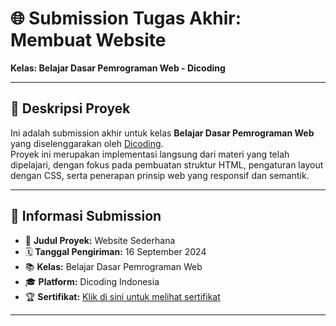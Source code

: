 # 🌐 Submission Tugas Akhir: Membuat Website  
**Kelas: Belajar Dasar Pemrograman Web - Dicoding**

---

## 📌 Deskripsi Proyek
Ini adalah submission akhir untuk kelas **Belajar Dasar Pemrograman Web** yang diselenggarakan oleh [Dicoding](https://www.dicoding.com/).  
Proyek ini merupakan implementasi langsung dari materi yang telah dipelajari, dengan fokus pada pembuatan struktur HTML, pengaturan layout dengan CSS, serta penerapan prinsip web yang responsif dan semantik.

---

## 📄 Informasi Submission
- 🧾 **Judul Proyek:** Website Sederhana
- 🗓️ **Tanggal Pengiriman:** 16 September 2024
- 📚 **Kelas:** Belajar Dasar Pemrograman Web
- 🎓 **Platform:** Dicoding Indonesia
- 🏆 **Sertifikat:** [Klik di sini untuk melihat sertifikat](https://www.dicoding.com/certificates/GRX5OVJ2VP0M)

---